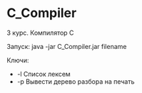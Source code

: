C_Compiler
==========

3 курс. Компилятор С

Запуск:
  java -jar C_Compiler.jar filename

Ключи:
  * -l Список лексем
  * -p Вывести дерево разбора на печать
